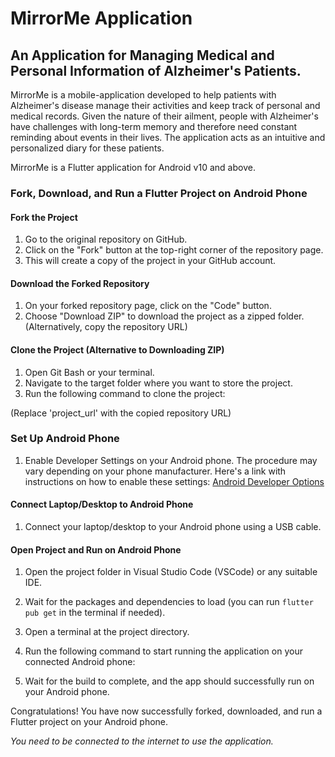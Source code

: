 # MirrorMe Application

## An Application for Managing Medical and Personal Information of Alzheimer's Patients.

MirrorMe is a mobile-application developed to help patients with Alzheimer's disease manage their activities and keep track of personal and medical records. Given the nature of their ailment, people with Alzheimer's have challenges with long-term memory and therefore need constant reminding about events in their lives. The application acts as an intuitive and personalized diary for these patients.

MirrorMe is a Flutter application for Android v10 and above. 


### Fork, Download, and Run a Flutter Project on Android Phone

#### Fork the Project
1. Go to the original repository on GitHub.
2. Click on the "Fork" button at the top-right corner of the repository page.
3. This will create a copy of the project in your GitHub account.

#### Download the Forked Repository
1. On your forked repository page, click on the "Code" button.
2. Choose "Download ZIP" to download the project as a zipped folder.
   (Alternatively, copy the repository URL)

#### Clone the Project (Alternative to Downloading ZIP)
1. Open Git Bash or your terminal.
2. Navigate to the target folder where you want to store the project.
3. Run the following command to clone the project:

(Replace 'project_url' with the copied repository URL)

### Set Up Android Phone
1. Enable Developer Settings on your Android phone. The procedure may vary depending on your phone manufacturer. Here's a link with instructions on how to enable these settings: [Android Developer Options](https://developer.android.com/studio/debug/dev-options)

#### Connect Laptop/Desktop to Android Phone
1. Connect your laptop/desktop to your Android phone using a USB cable.

#### Open Project and Run on Android Phone
1. Open the project folder in Visual Studio Code (VSCode) or any suitable IDE.
2. Wait for the packages and dependencies to load (you can run `flutter pub get` in the terminal if needed).
3. Open a terminal at the project directory.
4. Run the following command to start running the application on your connected Android phone:

 5. Wait for the build to complete, and the app should successfully run on your Android phone.

Congratulations! You have now successfully forked, downloaded, and run a Flutter project on your Android phone.


*You need to be connected to the internet to use the application.*
